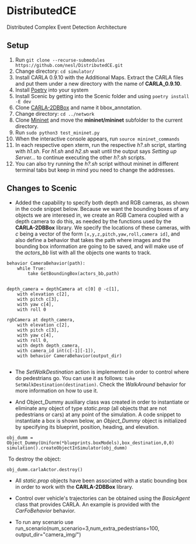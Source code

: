 # DistributedCE
Distributed Complex Event Detection Architecture

## Setup

1. Run `git clone --recurse-submodules https://github.com/nesl/DistributedCE.git`
2. Change directory: `cd simulator/`
3. Install CARLA 0.9.10 with the Additional Maps. Extract the CARLA files and put them under a new directory with the name of **CARLA_0.9.10**.
4. Install [Poetry](https://python-poetry.org/) into your system
5. Install Scenic by getting into the Scenic folder and using `poetry install -E dev`
6. Clone [CARLA-2DBBox](https://github.com/MukhlasAdib/CARLA-2DBBox) and name it bbox_annotation.
7. Change directory: `cd ../network`
8. Clone [Mininet](https://github.com/mininet/mininet) and move the **mininet/mininet** subfolder to the current directory.
9. Run `sudo python3 test_mininet.py`
10. When the interactive console appears, run `source mininet_commands`
11. In each respective open xterm, run the respective *h?.sh* script, starting with *h1.sh*. For *h1.sh* and *h2.sh* wait until the output says *Setting up Server...* to continue executing the other *h?.sh* scripts.
12. You can also try running the *h?.sh* script without mininet in different terminal tabs but keep in mind you need to change the addresses.


## Changes to Scenic

* Added the capability to specify both depth and RGB cameras, as shown in the code snippet below. Because we want the bounding boxes of any objects we are interesed in, we create an RGB Camera coupled with a depth camera to do this, as needed by the functions used by the **CARLA-2DBBox** library. We specify the locations of these cameras, with *c* being a vector of the form `[x,y,z,pitch,yaw,roll,camera id]`, and also define a behavior that takes the path where images and the bounding box information are going to be saved, and will make use of the *actors_bb* list with all the objects one wants to track.

```
behavior CameraBehavior(path):
    while True:
        take GetBoundingBox(actors_bb,path)


depth_camera = depthCamera at c[0] @ -c[1],
    with elevation c[2],
    with pitch c[3],
    with yaw c[4],
    with roll 0

rgbCamera at depth_camera,
    with elevation c[2],
    with pitch c[3],
    with yaw c[4],
    with roll 0,
    with depth depth_camera, 
    with camera_id int(c[-1][-1]),
    with behavior CameraBehavior(output_dir)


```


* The *SetWalkDestination* action is implemented in order to control where do pedestrians go. You can use it as follows: `take SetWalkDestination(destination)`. Check the *WalkAround* behavior for more information on how to use it.

* And Object_Dummy auxiliary class was created in order to instantiate or eliminate any object of type *static.prop* (all objects that are not pedestrians or cars) at any point of the simulation. A code snippet to instantiate a box is shown below, an *Object_Dummy* object is initialized by specifying its blueprint, position, heading, and elevation.

```
obj_dumm = Object_Dummy(Uniform(*blueprints.boxModels),box_destination,0,0)
simulation().createObjectInSimulator(obj_dumm)
```

&nbsp;To destroy the object:

`obj_dumm.carlaActor.destroy()`

* All *static.prop* objects have been associated with a static bounding box in order to work with the **CARLA-2DBBox** library.

* Control over vehicle's trajectories can be obtained using the *BasicAgent* class that provides CARLA. An example is provided with the *CarFoBehavior* behavior.

* To run any scenario use run_scenario(num_scenario=3,num_extra_pedestrians=100, output_dir="camera_img/")
